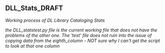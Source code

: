 ## DLL_Stats_DRAFT

*Working process of DL Library Cataloging Stats*

_the DLL_statstest.py file is the current working file that does not have the problems of the other one. The 'test' file does not ruin into the issue of copying data from the eighth_column - NOT sure why I can't get the script to look at that one column_
